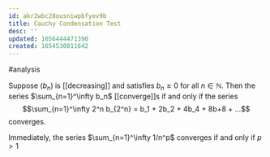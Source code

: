```yaml
---
id: akr2wbc28ousniwpbfyev9b
title: Cauchy Condensation Test
desc: ''
updated: 1656444471390
created: 1654530811642
---
```

#analysis

Suppose $(b_n)$ is [[decreasing]] and satisfies $b_n \geq 0$ for all $n \in \mathbb{N}$.  Then the series $\sum_{n=1}^\infty b_n$ [[converge]]s if and only if the series
$$\sum_{n=1}^\infty 2^n b_{2^n} = b_1 + 2b_2 + 4b_4 + 8b+8 + ...$$
converges.

Immediately, the series $\sum_{n=1}^\infty 1/n^p$ converges if and only if $p > 1$
